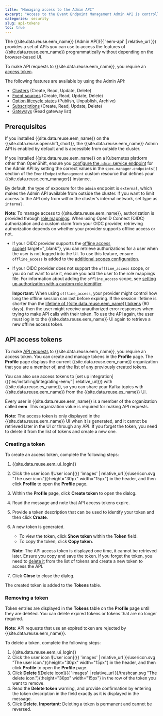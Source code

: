 ```yaml
---
title: "Managing access to the Admin API"
excerpt: "Access to the Event Endpoint Management Admin API is controlled by access tokens. Find out how to create and manage tokens that provide access to your Event Endpoint Management deployment and features from other systems."
categories: security
slug: api-tokens
toc: true
---
```


The {{site.data.reuse.eem_name}} [Admin API]({{ 'eem-api' | relative_url }}) provides a set of APIs you can use to access the features of {{site.data.reuse.eem_name}} programmatically without depending on the browser-based UI.

To make API requests to {{site.data.reuse.eem_name}}, you require an [access token](#api-access-tokens).

The following features are available by using the Admin API:

- [Clusters](../../describe/managing-clusters) (Create, Read, Update, Delete)
- [Event sources](../../describe/adding-topics) (Create, Read, Update, Delete)
- [Option lifecycle states](../../describe/managing-options#option-lifecycle-states) (Publish, Unpublish, Archive)
- [Subscriptions](../../subscribe/managing-subscriptions/) (Create, Read, Update, Delete)
- [Gateways](../../describe/managing-gateways) (Read gateway list)

## Prerequisites

If you installed {{site.data.reuse.eem_name}} on the {{site.data.reuse.openshift_short}}, the {{site.data.reuse.eem_name}} Admin API is enabled by default and is accessible from outside the cluster.

If you installed {{site.data.reuse.eem_name}} on a Kubernetes platform other than OpenShift, ensure you [configure the `admin` service endpoint](../../installing/configuring/#configuring-ingress) for the Admin API by setting the correct values in the `spec.manager.endpoints[]` section of the `EventEndpointManagement` custom resource that defines your {{site.data.reuse.eem_manager}} instance.

By default, the type of exposure for the `admin` endpoint  is `external`, which makes the Admin API available from outside the cluster. If you want to limit access to the API only from within the cluster's internal network, set type as `internal`.

**Note**: To manage access to {{site.data.reuse.eem_name}}, authorization is provided through [role mappings](../user-roles/). When using OpenID Connect (OIDC) authorization and a custom claim from your OIDC provider, retrieving authorization depends on whether your provider supports offline access or not.
- If your OIDC provider supports the [offline access scope](https://openid.net/specs/openid-connect-core-1_0.html#OfflineAccess){:target="_blank"}, you can retrieve authorizations for a user when the user is not logged into the UI. To use this feature, ensure `offline_access` is added to the  [additional scopes configuration](../../reference/api-reference/#resource-oidcconfig).
- If your OIDC provider does not support the `offline_access` scope, or you do not want to use it, ensure you add the user to the role mappings file. For information about adding the `offline_access` scope, see [setting up authorization with a custom role identifier](../managing-access/#setting-up-oidc-based-authorization-with-a-custom-role-identifier).

  **Important:** When using `offline_access`, your provider might control how long the offline session can last before expiring. If the session lifetime is shorter than the [lifetime of {{site.data.reuse.eem_name}} tokens](#creating-a-token) (90 days), then the user might receive unauthorized error responses when trying to make API calls with their token. To use the API again, the user must log in to the {{site.data.reuse.eem_name}} UI again to retrieve a new offline access token.

## API access tokens

To make [API requests](../api-tokens) to {{site.data.reuse.eem_name}}, you require an access token. You can create and manage tokens in the **Profile** page. The **Profile** page displays the current {{site.data.reuse.eem_name}} organization that you are a member of, and the list of any previously created tokens.

You can also use access tokens to [set up integration]({{'es/installing/integrating-eem/' | relative_url}}) with {{site.data.reuse.es_name}}, so you can share your Kafka topics with {{site.data.reuse.eem_name}} from the {{site.data.reuse.es_name}} UI.

Every user in {{site.data.reuse.eem_name}} is a member of the organization called **eem**. This organization value is required for making API requests.

**Note:** The access token is only displayed in the {{site.data.reuse.eem_name}} UI when it is generated, and it cannot be retrieved later in the UI or through any API. If you forget the token, you need to delete it from the list of tokens and create a new one.

### Creating a token

To create an access token, complete the following steps:

1. {{site.data.reuse.eem_ui_login}}
2. Click the user icon ![User icon]({{ 'images' | relative_url }}/usericon.svg "The user icon."){:height="30px" width="15px"} in the header, and then click **Profile** to open the **Profile** page.
3. Within the **Profile** page, click **Create token** to open the dialog.
4. Read the message and note that API access tokens expire.
5. Provide a token description that can be used to identify your token and then click **Create**.
6. A new token is generated.

   - To view the token, click **Show token** within the **Token** field.
   - To copy the token, click **Copy token**.

   **Note:** The API access token is displayed one time, it cannot be retrieved later. Ensure you copy and save the token. If you forget the token, you need to [delete it](#removing-an-api-token) from the list of tokens and create a new token to access the API.

7. Click **Close** to close the dialog.

The created token is added to the **Tokens** table.

### Removing a token

Token entries are displayed in the **Tokens** table on the **Profile** page until they are deleted. You can delete expired tokens or tokens that are no longer required. 

**Note:** API requests that use an expired token are rejected by {{site.data.reuse.eem_name}}.

To delete a token, complete the following steps:

1. {{site.data.reuse.eem_ui_login}}
2. Click the user icon ![User icon]({{ 'images' | relative_url }}/usericon.svg "The user icon."){:height="30px" width="15px"} in the header, and then click **Profile** to open the **Profile** page.
3. Click **Delete** ![Delete icon]({{ 'images' | relative_url }}/trashcan.svg "The delete icon."){:height="30px" width="15px"} in the row of the token you want to remove.
4. Read the **Delete token** warning, and provide confirmation by entering the token description in the field exactly as it is displayed in the message.
5. Click **Delete**.
   **Important:** Deleting a token is permanent and cannot be reversed.
